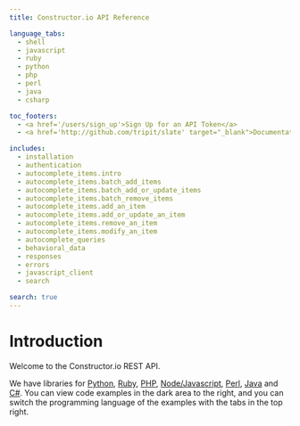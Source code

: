 ```yaml
---
title: Constructor.io API Reference

language_tabs:
  - shell
  - javascript
  - ruby
  - python
  - php
  - perl
  - java
  - csharp

toc_footers:
  - <a href='/users/sign_up'>Sign Up for an API Token</a>
  - <a href='http://github.com/tripit/slate' target="_blank">Documentation Powered by Slate</a>

includes:
  - installation
  - authentication
  - autocomplete_items.intro
  - autocomplete_items.batch_add_items
  - autocomplete_items.batch_add_or_update_items
  - autocomplete_items.batch_remove_items
  - autocomplete_items.add_an_item
  - autocomplete_items.add_or_update_an_item
  - autocomplete_items.remove_an_item
  - autocomplete_items.modify_an_item
  - autocomplete_queries
  - behavioral_data
  - responses
  - errors
  - javascript_client
  - search

search: true
---
```


# Introduction

Welcome to the Constructor.io REST API.

We have libraries for [Python](https://github.com/Constructor-io/constructorio-python), [Ruby](https://github.com/Constructor-io/constructorio-ruby-gem), [PHP](https://github.com/Constructor-io/constructorio-php), [Node/Javascript](https://github.com/Constructor-io/constructorio-javascript), [Perl](https://github.com/Constructor-io/constructorio-perl), [Java](https://github.com/Constructor-io/constructorio-java) and [C#](https://github.com/Constructor-io/constructorio-csharp).  You can view code examples in the dark area to the right, and you can switch the programming language of the examples with the tabs in the top right.

